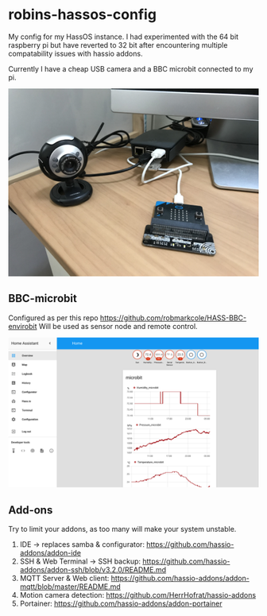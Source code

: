 # robins-hassos-config
My config for my HassOS instance. I had experimented with the 64 bit raspberry pi but have reverted to 32 bit after encountering multiple compatability issues with hassio addons.

Currently I have a cheap USB camera and a BBC microbit connected to my pi.

<p align="center">
<img src="https://github.com/robmarkcole/robins-hassos-config/blob/master/images/setup.JPG" width="900">
</p>

## BBC-microbit
Configured as per this repo https://github.com/robmarkcole/HASS-BBC-envirobit Will be used as sensor node and remote control.

<p align="center">
<img src="https://github.com/robmarkcole/robins-hassos-config/blob/master/images/usage.png" width="900">
</p>

## Add-ons
Try to limit your addons, as too many will make your system unstable.
1. IDE -> replaces samba & configurator: https://github.com/hassio-addons/addon-ide
2. SSH & Web Terminal -> SSH backup:  https://github.com/hassio-addons/addon-ssh/blob/v3.2.0/README.md
3. MQTT Server & Web client: https://github.com/hassio-addons/addon-mqtt/blob/master/README.md
4. Motion camera detection: https://github.com/HerrHofrat/hassio-addons
5. Portainer: https://github.com/hassio-addons/addon-portainer
